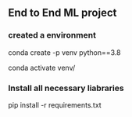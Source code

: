 ## End to End ML project

### created a environment

conda create -p venv python==3.8

conda activate venv/

### Install all necessary liabraries

pip install -r requirements.txt